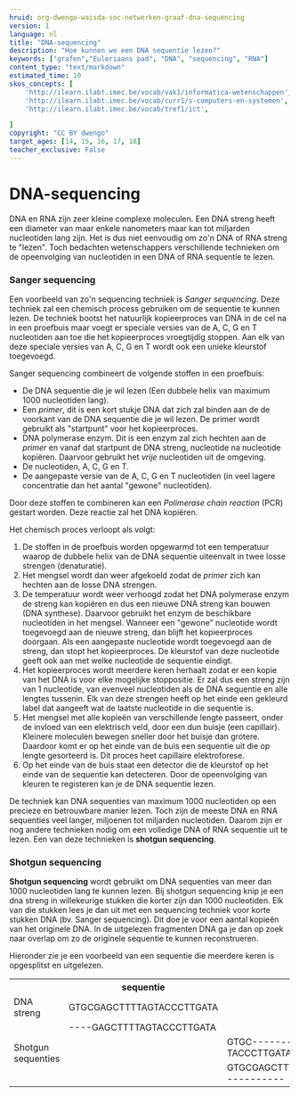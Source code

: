 ```yaml
---
hruid: org-dwengo-waisda-soc-netwerken-graaf-dna-sequencing
version: 1
language: nl
title: "DNA-sequencing"
description: "Hoe kunnen we een DNA sequentie lezen?"
keywords: ["grafen","Euleriaans pad", "DNA", "sequencing", "RNA"]
content_type: "text/markdown"
estimated_time: 10
skos_concepts: [
    'http://ilearn.ilabt.imec.be/vocab/vak1/informatica-wetenschappen', 
    'http://ilearn.ilabt.imec.be/vocab/curr1/s-computers-en-systemen',
    'http://ilearn.ilabt.imec.be/vocab/tref1/ict',

]
copyright: "CC BY dwengo"
target_ages: [14, 15, 16, 17, 18]
teacher_exclusive: False
---
```


# DNA-sequencing

DNA en RNA zijn zeer kleine complexe moleculen. Een DNA streng heeft een diameter van maar enkele nanometers maar kan tot miljarden nucleotiden lang zijn. Het is dus niet eenvoudig om zo'n DNA of RNA streng te "lezen". Toch bedachten wetenschappers verschillende technieken om de opeenvolging van nucleotiden in een DNA of RNA sequentie te lezen. 

### Sanger sequencing

Een voorbeeld van zo'n sequencing techniek is *Sanger sequencing*. Deze techniek zal een chemisch process gebruiken om de sequentie te kunnen lezen. De techniek bootst het natuurlijk kopieerproces van DNA in de cel na in een proefbuis maar voegt er speciale versies van de A, C, G en T nucleotiden aan toe die het kopieerproces vroegtijdig stoppen. Aan elk van deze speciale versies van A, C, G en T wordt ook een unieke kleurstof toegevoegd.

Sanger sequencing combineert de volgende stoffen in een proefbuis:
- De DNA sequentie die je wil lezen (Een dubbele helix van maximum 1000 nucleotiden lang).
- Een *primer*, dit is een kort stukje DNA dat zich zal binden aan de de voorkant van de DNA sequentie die je wil lezen. De primer wordt gebruikt als "startpunt" voor het kopieerproces.
- DNA polymerase enzym. Dit is een enzym zal zich hechten aan de *primer* en vanaf dat startpunt de DNA streng, nucleotide na nucleotide kopiëren. Daarvoor gebruikt het *vrije* nucleotiden uit de omgeving.
- De nucleotiden, A, C, G en T.
- De aangepaste versie van de A, C, G en T nucleotiden (in veel lagere concentratie dan het aantal "gewone" nucleotiden).

Door deze stoffen te combineren kan een *Polimerase chain reaction* (PCR) gestart worden. Deze reactie zal het DNA kopiëren. 

Het chemisch proces verloopt als volgt:

1. De stoffen in de proefbuis worden opgewarmd tot een temperatuur waarop de dubbele helix van de DNA sequentie uiteenvalt in twee losse strengen (denaturatie).
2. Het mengsel wordt dan weer afgekoeld zodat de *primer* zich kan hechten aan de losse DNA strengen.
3. De temperatuur wordt weer verhoogd zodat het DNA polymerase enzym de streng kan kopiëren en dus een nieuwe DNA streng kan bouwen (DNA synthese). Daarvoor gebruikt het enzym de beschikbare nucleotiden in het mengsel. Wanneer een "gewone" nucleotide wordt toegevoegd aan de nieuwe streng, dan blijft het kopieerproces doorgaan. Als een aangepaste nucleotide wordt toegevoegd aan de streng, dan stopt het kopieerproces. De kleurstof van deze nucleotide geeft ook aan met welke nucleotide de sequentie eindigt.
4. Het kopieerproces wordt meerdere keren herhaalt zodat er een kopie van het DNA is voor elke mogelijke stoppositie. Er zal dus een streng zijn van 1 nucleotide, van evenveel nucleotiden als de DNA sequentie en alle lengtes tussenin. Elk van deze strengen heeft op het einde een gekleurd label dat aangeeft wat de laatste nucleotide in die sequentie is.
5. Het mengsel met alle kopieën van verschillende lengte passeert, onder de invloed van een elektrisch veld, door een dun buisje (een capillair). Kleinere moleculen bewegen sneller door het buisje dan grotere. Daardoor komt er op het einde van de buis een sequentie uit die op lengte gesorteerd is. Dit proces heet capillaire elektroforese.
6. Op het einde van de buis staat een detector die de kleurstof op het einde van de sequentie kan detecteren. Door de opeenvolging van kleuren te registeren kan je de DNA sequentie lezen.


De techniek kan DNA sequenties van maximum 1000 nucleotiden op een precieze en betrouwbare manier lezen. Toch zijn de meeste DNA en RNA sequenties veel langer, miljoenen tot miljarden nucleotiden. Daarom zijn er nog andere technieken nodig om een volledige DNA of RNA sequentie uit te lezen. Een van deze technieken is **shotgun sequencing**.

### Shotgun sequencing


**Shotgun sequencing** wordt gebruikt om DNA sequenties van meer dan 1000 nucleotiden lang te kunnen lezen. Bij shotgun sequencing knip je een dna streng in willekeurige stukken die korter zijn dan 1000 nucleotiden. Elk van die stukken lees je dan uit met een sequencing techniek voor korte stukken DNA (bv. Sanger sequencing). Dit doe je voor een aantal kopieën van het originele DNA. In de uitgelezen fragmenten DNA ga je dan op zoek naar overlap om zo de originele sequentie te kunnen reconstrueren.

Hieronder zie je een voorbeeld van een sequentie die meerdere keren is opgesplitst en uitgelezen.

<table>
<tr>
    <th></th><th>sequentie</th>
</tr>
<tr>
    <td>DNA streng</td><td>GTGCGAGCTTTTAGTACCCTTGATA</td>
</tr>
<tr>
    <td rowspan=3>Shotgun sequenties</td><td>----GAGCTTTTAGTACCCTTGATA</td>
</tr>
<tr>
    <td></td><td>GTGC----------TACCCTTGATA</td>
</tr>
<tr>
    <td></td><td>GTGCGAGCTTTTAG-----------</td>
</tr>
</table>


